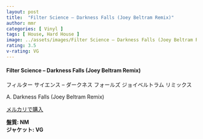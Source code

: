 ```yaml
---
layout: post
title:  "Filter Science – Darkness Falls (Joey Beltram Remix)"
author: mmr
categories: [ Vinyl ]
tags: [ House, Hard House ]
image: ../assets/images/Filter Science – Darkness Falls (Joey Beltram Remix).jpg
rating: 3.5
v-rating: VG
---
```


#### Filter Science – Darkness Falls (Joey Beltram Remix)

フィルター サイエンス – ダークネス フォールズ
ジョイベルトラム リミックス

A. Darkness Falls (Joey Beltram Remix)

[メルカリで購入](https://jp.mercari.com/item/m45484922511)

<div class="mt-4 mb-4 d-flex align-items-center">
<strong class="mr-1">盤質: NM</strong>
</div>
<div class="mt-4 mb-4 d-flex align-items-center">
<strong class="mr-1">ジャケット: VG</strong>
</div>
